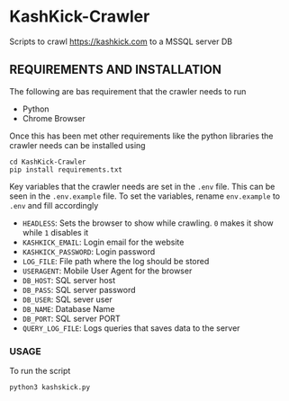 # KashKick-Crawler

Scripts to crawl https://kashkick.com to a MSSQL server DB

## REQUIREMENTS AND INSTALLATION

The following are bas requirement that the crawler needs to run

- Python
- Chrome Browser

Once this has been met other requirements like the python libraries the crawler needs can be installed using

```
cd KashKick-Crawler
pip install requirements.txt
```

Key variables that the crawler needs are set in the `.env` file.
This can be seen in the `.env.example` file.
To set the variables, rename `env.example` to `.env` and fill accordingly

- `HEADLESS`: Sets the browser to show while crawling. `0` makes it show while `1` disables it
- `KASHKICK_EMAIL`: Login email for the website
- `KASHKICK_PASSWORD`: Login password
- `LOG_FILE`: File path where the log should be stored
- `USERAGENT`: Mobile User Agent for the browser
- `DB_HOST`: SQL server host
- `DB_PASS`: SQL server password
- `DB_USER`: SQL sever user
- `DB_NAME`: Database Name
- `DB_PORT`: SQL server PORT
- `QUERY_LOG_FILE`: Logs queries that saves data to the server

### USAGE

To run the script

```
python3 kashskick.py
```
